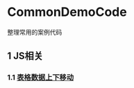 # CommonDemoCode
整理常用的案例代码

## 1 JS相关
### 1.1 [表格数据上下移动](/js/table/table_data_up_down_move.html "表格上下移动")
